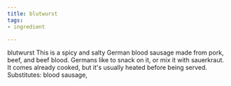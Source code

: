 ```yaml
---
title: blutwurst
tags:
- ingredient

---
```

blutwurst This is a spicy and salty German blood sausage made from pork, beef, and beef blood. Germans like to snack on it, or mix it with sauerkraut. It comes already cooked, but it's usually heated before being served. Substitutes: blood sausage,
